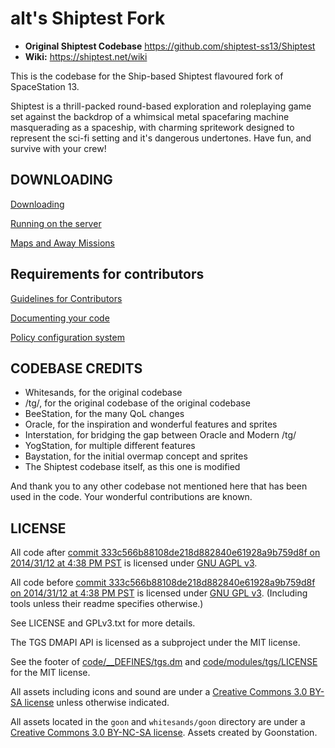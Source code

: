 # alt's Shiptest Fork

-   **Original Shiptest Codebase** <https://github.com/shiptest-ss13/Shiptest>
-   **Wiki:** <https://shiptest.net/wiki>

This is the codebase for the Ship-based Shiptest flavoured fork of SpaceStation 13.

Shiptest is a thrill-packed round-based exploration and roleplaying game set against the backdrop of a whimsical metal spacefaring machine masquerading as a spaceship, with charming spritework designed to represent the sci-fi setting and it's dangerous undertones. Have fun, and survive with your crew!

## DOWNLOADING

[Downloading](.github/DOWNLOADING.md)

[Running on the server](.github/RUNNING_A_SERVER.md)

[Maps and Away Missions](.github/MAPS_AND_AWAY_MISSIONS.md)

## Requirements for contributors

[Guidelines for Contributors](.github/CONTRIBUTING.md)

[Documenting your code](.github/AUTODOC_GUIDE.md)

[Policy configuration system](.github/POLICYCONFIG.md)

## CODEBASE CREDITS

-   Whitesands, for the original codebase
-   /tg/, for the original codebase of the original codebase
-   BeeStation, for the many QoL changes
-   Oracle, for the inspiration and wonderful features and sprites
-   Interstation, for bridging the gap between Oracle and Modern /tg/
-   YogStation, for multiple different features
-   Baystation, for the initial overmap concept and sprites
-   The Shiptest codebase itself, as this one is modified

And thank you to any other codebase not mentioned here that has been used in the code. Your wonderful contributions are known.

## LICENSE

All code after [commit 333c566b88108de218d882840e61928a9b759d8f on 2014/31/12 at 4:38 PM PST](https://github.com/tgstation/tgstation/commit/333c566b88108de218d882840e61928a9b759d8f) is licensed under [GNU AGPL v3](https://www.gnu.org/licenses/agpl-3.0.html).

All code before [commit 333c566b88108de218d882840e61928a9b759d8f on 2014/31/12 at 4:38 PM PST](https://github.com/tgstation/tgstation/commit/333c566b88108de218d882840e61928a9b759d8f) is licensed under [GNU GPL v3](https://www.gnu.org/licenses/gpl-3.0.html).
(Including tools unless their readme specifies otherwise.)

See LICENSE and GPLv3.txt for more details.

The TGS DMAPI API is licensed as a subproject under the MIT license.

See the footer of [code/\_\_DEFINES/tgs.dm](./code/__DEFINES/tgs.dm) and [code/modules/tgs/LICENSE](./code/modules/tgs/LICENSE) for the MIT license.

All assets including icons and sound are under a [Creative Commons 3.0 BY-SA license](https://creativecommons.org/licenses/by-sa/3.0/) unless otherwise indicated.

All assets located in the `goon` and `whitesands/goon` directory are under a [Creative Commons 3.0 BY-NC-SA license](https://creativecommons.org/licenses/by-nc-sa/3.0/). Assets created by Goonstation.
